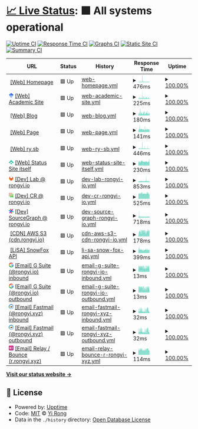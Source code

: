 # [📈 Live Status](https://status.rongyi.io): <!--live status--> **🟩 All systems operational**

[![Uptime CI](https://github.com/LER0ever/Status/workflows/Uptime%20CI/badge.svg)](https://github.com/LER0ever/Status/actions?query=workflow%3A%22Uptime+CI%22)
[![Response Time CI](https://github.com/LER0ever/Status/workflows/Response%20Time%20CI/badge.svg)](https://github.com/LER0ever/Status/actions?query=workflow%3A%22Response+Time+CI%22)
[![Graphs CI](https://github.com/LER0ever/Status/workflows/Graphs%20CI/badge.svg)](https://github.com/LER0ever/Status/actions?query=workflow%3A%22Graphs+CI%22)
[![Static Site CI](https://github.com/LER0ever/Status/workflows/Static%20Site%20CI/badge.svg)](https://github.com/LER0ever/Status/actions?query=workflow%3A%22Static+Site+CI%22)
[![Summary CI](https://github.com/LER0ever/Status/workflows/Summary%20CI/badge.svg)](https://github.com/LER0ever/Status/actions?query=workflow%3A%22Summary+CI%22)

<!--start: status pages-->
<!-- This summary is generated by Upptime (https://github.com/upptime/upptime) -->
<!-- Do not edit this manually, your changes will be overwritten -->
<!-- prettier-ignore -->
| URL | Status | History | Response Time | Uptime |
| --- | ------ | ------- | ------------- | ------ |
| <img alt="" src="https://icons.duckduckgo.com/ip3/rongyi.xyz.ico" height="13"> [[Web] Homepage](https://rongyi.xyz) | 🟩 Up | [web-homepage.yml](https://github.com/LER0ever/Status/commits/HEAD/history/web-homepage.yml) | <details><summary><img alt="Response time graph" src="./graphs/web-homepage/response-time-week.png" height="20"> 476ms</summary><br><a href="https://status.rongyi.io/history/web-homepage"><img alt="Response time 496" src="https://img.shields.io/endpoint?url=https%3A%2F%2Fraw.githubusercontent.com%2FLER0ever%2FStatus%2FHEAD%2Fapi%2Fweb-homepage%2Fresponse-time.json"></a><br><a href="https://status.rongyi.io/history/web-homepage"><img alt="24-hour response time 509" src="https://img.shields.io/endpoint?url=https%3A%2F%2Fraw.githubusercontent.com%2FLER0ever%2FStatus%2FHEAD%2Fapi%2Fweb-homepage%2Fresponse-time-day.json"></a><br><a href="https://status.rongyi.io/history/web-homepage"><img alt="7-day response time 476" src="https://img.shields.io/endpoint?url=https%3A%2F%2Fraw.githubusercontent.com%2FLER0ever%2FStatus%2FHEAD%2Fapi%2Fweb-homepage%2Fresponse-time-week.json"></a><br><a href="https://status.rongyi.io/history/web-homepage"><img alt="30-day response time 534" src="https://img.shields.io/endpoint?url=https%3A%2F%2Fraw.githubusercontent.com%2FLER0ever%2FStatus%2FHEAD%2Fapi%2Fweb-homepage%2Fresponse-time-month.json"></a><br><a href="https://status.rongyi.io/history/web-homepage"><img alt="1-year response time 495" src="https://img.shields.io/endpoint?url=https%3A%2F%2Fraw.githubusercontent.com%2FLER0ever%2FStatus%2FHEAD%2Fapi%2Fweb-homepage%2Fresponse-time-year.json"></a></details> | <details><summary><a href="https://status.rongyi.io/history/web-homepage">100.00%</a></summary><a href="https://status.rongyi.io/history/web-homepage"><img alt="All-time uptime 100.00%" src="https://img.shields.io/endpoint?url=https%3A%2F%2Fraw.githubusercontent.com%2FLER0ever%2FStatus%2FHEAD%2Fapi%2Fweb-homepage%2Fuptime.json"></a><br><a href="https://status.rongyi.io/history/web-homepage"><img alt="24-hour uptime 100.00%" src="https://img.shields.io/endpoint?url=https%3A%2F%2Fraw.githubusercontent.com%2FLER0ever%2FStatus%2FHEAD%2Fapi%2Fweb-homepage%2Fuptime-day.json"></a><br><a href="https://status.rongyi.io/history/web-homepage"><img alt="7-day uptime 100.00%" src="https://img.shields.io/endpoint?url=https%3A%2F%2Fraw.githubusercontent.com%2FLER0ever%2FStatus%2FHEAD%2Fapi%2Fweb-homepage%2Fuptime-week.json"></a><br><a href="https://status.rongyi.io/history/web-homepage"><img alt="30-day uptime 100.00%" src="https://img.shields.io/endpoint?url=https%3A%2F%2Fraw.githubusercontent.com%2FLER0ever%2FStatus%2FHEAD%2Fapi%2Fweb-homepage%2Fuptime-month.json"></a><br><a href="https://status.rongyi.io/history/web-homepage"><img alt="1-year uptime 100.00%" src="https://img.shields.io/endpoint?url=https%3A%2F%2Fraw.githubusercontent.com%2FLER0ever%2FStatus%2FHEAD%2Fapi%2Fweb-homepage%2Fuptime-year.json"></a></details>
| <img alt="" src="https://raw.githubusercontent.com/LER0ever/Status/master/assets/GScholar-logo.png" height="13"> [[Web] Academic Site](https://rongyi.ai) | 🟩 Up | [web-academic-site.yml](https://github.com/LER0ever/Status/commits/HEAD/history/web-academic-site.yml) | <details><summary><img alt="Response time graph" src="./graphs/web-academic-site/response-time-week.png" height="20"> 225ms</summary><br><a href="https://status.rongyi.io/history/web-academic-site"><img alt="Response time 208" src="https://img.shields.io/endpoint?url=https%3A%2F%2Fraw.githubusercontent.com%2FLER0ever%2FStatus%2FHEAD%2Fapi%2Fweb-academic-site%2Fresponse-time.json"></a><br><a href="https://status.rongyi.io/history/web-academic-site"><img alt="24-hour response time 262" src="https://img.shields.io/endpoint?url=https%3A%2F%2Fraw.githubusercontent.com%2FLER0ever%2FStatus%2FHEAD%2Fapi%2Fweb-academic-site%2Fresponse-time-day.json"></a><br><a href="https://status.rongyi.io/history/web-academic-site"><img alt="7-day response time 225" src="https://img.shields.io/endpoint?url=https%3A%2F%2Fraw.githubusercontent.com%2FLER0ever%2FStatus%2FHEAD%2Fapi%2Fweb-academic-site%2Fresponse-time-week.json"></a><br><a href="https://status.rongyi.io/history/web-academic-site"><img alt="30-day response time 253" src="https://img.shields.io/endpoint?url=https%3A%2F%2Fraw.githubusercontent.com%2FLER0ever%2FStatus%2FHEAD%2Fapi%2Fweb-academic-site%2Fresponse-time-month.json"></a><br><a href="https://status.rongyi.io/history/web-academic-site"><img alt="1-year response time 207" src="https://img.shields.io/endpoint?url=https%3A%2F%2Fraw.githubusercontent.com%2FLER0ever%2FStatus%2FHEAD%2Fapi%2Fweb-academic-site%2Fresponse-time-year.json"></a></details> | <details><summary><a href="https://status.rongyi.io/history/web-academic-site">100.00%</a></summary><a href="https://status.rongyi.io/history/web-academic-site"><img alt="All-time uptime 100.00%" src="https://img.shields.io/endpoint?url=https%3A%2F%2Fraw.githubusercontent.com%2FLER0ever%2FStatus%2FHEAD%2Fapi%2Fweb-academic-site%2Fuptime.json"></a><br><a href="https://status.rongyi.io/history/web-academic-site"><img alt="24-hour uptime 100.00%" src="https://img.shields.io/endpoint?url=https%3A%2F%2Fraw.githubusercontent.com%2FLER0ever%2FStatus%2FHEAD%2Fapi%2Fweb-academic-site%2Fuptime-day.json"></a><br><a href="https://status.rongyi.io/history/web-academic-site"><img alt="7-day uptime 100.00%" src="https://img.shields.io/endpoint?url=https%3A%2F%2Fraw.githubusercontent.com%2FLER0ever%2FStatus%2FHEAD%2Fapi%2Fweb-academic-site%2Fuptime-week.json"></a><br><a href="https://status.rongyi.io/history/web-academic-site"><img alt="30-day uptime 100.00%" src="https://img.shields.io/endpoint?url=https%3A%2F%2Fraw.githubusercontent.com%2FLER0ever%2FStatus%2FHEAD%2Fapi%2Fweb-academic-site%2Fuptime-month.json"></a><br><a href="https://status.rongyi.io/history/web-academic-site"><img alt="1-year uptime 100.00%" src="https://img.shields.io/endpoint?url=https%3A%2F%2Fraw.githubusercontent.com%2FLER0ever%2FStatus%2FHEAD%2Fapi%2Fweb-academic-site%2Fuptime-year.json"></a></details>
| <img alt="" src="https://icons.duckduckgo.com/ip3/rongyi.blog.ico" height="13"> [[Web] Blog](https://rongyi.blog) | 🟩 Up | [web-blog.yml](https://github.com/LER0ever/Status/commits/HEAD/history/web-blog.yml) | <details><summary><img alt="Response time graph" src="./graphs/web-blog/response-time-week.png" height="20"> 180ms</summary><br><a href="https://status.rongyi.io/history/web-blog"><img alt="Response time 166" src="https://img.shields.io/endpoint?url=https%3A%2F%2Fraw.githubusercontent.com%2FLER0ever%2FStatus%2FHEAD%2Fapi%2Fweb-blog%2Fresponse-time.json"></a><br><a href="https://status.rongyi.io/history/web-blog"><img alt="24-hour response time 189" src="https://img.shields.io/endpoint?url=https%3A%2F%2Fraw.githubusercontent.com%2FLER0ever%2FStatus%2FHEAD%2Fapi%2Fweb-blog%2Fresponse-time-day.json"></a><br><a href="https://status.rongyi.io/history/web-blog"><img alt="7-day response time 180" src="https://img.shields.io/endpoint?url=https%3A%2F%2Fraw.githubusercontent.com%2FLER0ever%2FStatus%2FHEAD%2Fapi%2Fweb-blog%2Fresponse-time-week.json"></a><br><a href="https://status.rongyi.io/history/web-blog"><img alt="30-day response time 174" src="https://img.shields.io/endpoint?url=https%3A%2F%2Fraw.githubusercontent.com%2FLER0ever%2FStatus%2FHEAD%2Fapi%2Fweb-blog%2Fresponse-time-month.json"></a><br><a href="https://status.rongyi.io/history/web-blog"><img alt="1-year response time 166" src="https://img.shields.io/endpoint?url=https%3A%2F%2Fraw.githubusercontent.com%2FLER0ever%2FStatus%2FHEAD%2Fapi%2Fweb-blog%2Fresponse-time-year.json"></a></details> | <details><summary><a href="https://status.rongyi.io/history/web-blog">100.00%</a></summary><a href="https://status.rongyi.io/history/web-blog"><img alt="All-time uptime 100.00%" src="https://img.shields.io/endpoint?url=https%3A%2F%2Fraw.githubusercontent.com%2FLER0ever%2FStatus%2FHEAD%2Fapi%2Fweb-blog%2Fuptime.json"></a><br><a href="https://status.rongyi.io/history/web-blog"><img alt="24-hour uptime 100.00%" src="https://img.shields.io/endpoint?url=https%3A%2F%2Fraw.githubusercontent.com%2FLER0ever%2FStatus%2FHEAD%2Fapi%2Fweb-blog%2Fuptime-day.json"></a><br><a href="https://status.rongyi.io/history/web-blog"><img alt="7-day uptime 100.00%" src="https://img.shields.io/endpoint?url=https%3A%2F%2Fraw.githubusercontent.com%2FLER0ever%2FStatus%2FHEAD%2Fapi%2Fweb-blog%2Fuptime-week.json"></a><br><a href="https://status.rongyi.io/history/web-blog"><img alt="30-day uptime 100.00%" src="https://img.shields.io/endpoint?url=https%3A%2F%2Fraw.githubusercontent.com%2FLER0ever%2FStatus%2FHEAD%2Fapi%2Fweb-blog%2Fuptime-month.json"></a><br><a href="https://status.rongyi.io/history/web-blog"><img alt="1-year uptime 100.00%" src="https://img.shields.io/endpoint?url=https%3A%2F%2Fraw.githubusercontent.com%2FLER0ever%2FStatus%2FHEAD%2Fapi%2Fweb-blog%2Fuptime-year.json"></a></details>
| <img alt="" src="https://icons.duckduckgo.com/ip3/rongyi.page.ico" height="13"> [[Web] Page](https://rongyi.page) | 🟩 Up | [web-page.yml](https://github.com/LER0ever/Status/commits/HEAD/history/web-page.yml) | <details><summary><img alt="Response time graph" src="./graphs/web-page/response-time-week.png" height="20"> 141ms</summary><br><a href="https://status.rongyi.io/history/web-page"><img alt="Response time 137" src="https://img.shields.io/endpoint?url=https%3A%2F%2Fraw.githubusercontent.com%2FLER0ever%2FStatus%2FHEAD%2Fapi%2Fweb-page%2Fresponse-time.json"></a><br><a href="https://status.rongyi.io/history/web-page"><img alt="24-hour response time 149" src="https://img.shields.io/endpoint?url=https%3A%2F%2Fraw.githubusercontent.com%2FLER0ever%2FStatus%2FHEAD%2Fapi%2Fweb-page%2Fresponse-time-day.json"></a><br><a href="https://status.rongyi.io/history/web-page"><img alt="7-day response time 141" src="https://img.shields.io/endpoint?url=https%3A%2F%2Fraw.githubusercontent.com%2FLER0ever%2FStatus%2FHEAD%2Fapi%2Fweb-page%2Fresponse-time-week.json"></a><br><a href="https://status.rongyi.io/history/web-page"><img alt="30-day response time 152" src="https://img.shields.io/endpoint?url=https%3A%2F%2Fraw.githubusercontent.com%2FLER0ever%2FStatus%2FHEAD%2Fapi%2Fweb-page%2Fresponse-time-month.json"></a><br><a href="https://status.rongyi.io/history/web-page"><img alt="1-year response time 137" src="https://img.shields.io/endpoint?url=https%3A%2F%2Fraw.githubusercontent.com%2FLER0ever%2FStatus%2FHEAD%2Fapi%2Fweb-page%2Fresponse-time-year.json"></a></details> | <details><summary><a href="https://status.rongyi.io/history/web-page">100.00%</a></summary><a href="https://status.rongyi.io/history/web-page"><img alt="All-time uptime 100.00%" src="https://img.shields.io/endpoint?url=https%3A%2F%2Fraw.githubusercontent.com%2FLER0ever%2FStatus%2FHEAD%2Fapi%2Fweb-page%2Fuptime.json"></a><br><a href="https://status.rongyi.io/history/web-page"><img alt="24-hour uptime 100.00%" src="https://img.shields.io/endpoint?url=https%3A%2F%2Fraw.githubusercontent.com%2FLER0ever%2FStatus%2FHEAD%2Fapi%2Fweb-page%2Fuptime-day.json"></a><br><a href="https://status.rongyi.io/history/web-page"><img alt="7-day uptime 100.00%" src="https://img.shields.io/endpoint?url=https%3A%2F%2Fraw.githubusercontent.com%2FLER0ever%2FStatus%2FHEAD%2Fapi%2Fweb-page%2Fuptime-week.json"></a><br><a href="https://status.rongyi.io/history/web-page"><img alt="30-day uptime 100.00%" src="https://img.shields.io/endpoint?url=https%3A%2F%2Fraw.githubusercontent.com%2FLER0ever%2FStatus%2FHEAD%2Fapi%2Fweb-page%2Fuptime-month.json"></a><br><a href="https://status.rongyi.io/history/web-page"><img alt="1-year uptime 100.00%" src="https://img.shields.io/endpoint?url=https%3A%2F%2Fraw.githubusercontent.com%2FLER0ever%2FStatus%2FHEAD%2Fapi%2Fweb-page%2Fuptime-year.json"></a></details>
| <img alt="" src="https://icons.duckduckgo.com/ip3/ry.sb.ico" height="13"> [[Web] ry.sb](https://ry.sb) | 🟩 Up | [web-ry-sb.yml](https://github.com/LER0ever/Status/commits/HEAD/history/web-ry-sb.yml) | <details><summary><img alt="Response time graph" src="./graphs/web-ry-sb/response-time-week.png" height="20"> 446ms</summary><br><a href="https://status.rongyi.io/history/web-ry-sb"><img alt="Response time 490" src="https://img.shields.io/endpoint?url=https%3A%2F%2Fraw.githubusercontent.com%2FLER0ever%2FStatus%2FHEAD%2Fapi%2Fweb-ry-sb%2Fresponse-time.json"></a><br><a href="https://status.rongyi.io/history/web-ry-sb"><img alt="24-hour response time 397" src="https://img.shields.io/endpoint?url=https%3A%2F%2Fraw.githubusercontent.com%2FLER0ever%2FStatus%2FHEAD%2Fapi%2Fweb-ry-sb%2Fresponse-time-day.json"></a><br><a href="https://status.rongyi.io/history/web-ry-sb"><img alt="7-day response time 446" src="https://img.shields.io/endpoint?url=https%3A%2F%2Fraw.githubusercontent.com%2FLER0ever%2FStatus%2FHEAD%2Fapi%2Fweb-ry-sb%2Fresponse-time-week.json"></a><br><a href="https://status.rongyi.io/history/web-ry-sb"><img alt="30-day response time 558" src="https://img.shields.io/endpoint?url=https%3A%2F%2Fraw.githubusercontent.com%2FLER0ever%2FStatus%2FHEAD%2Fapi%2Fweb-ry-sb%2Fresponse-time-month.json"></a><br><a href="https://status.rongyi.io/history/web-ry-sb"><img alt="1-year response time 481" src="https://img.shields.io/endpoint?url=https%3A%2F%2Fraw.githubusercontent.com%2FLER0ever%2FStatus%2FHEAD%2Fapi%2Fweb-ry-sb%2Fresponse-time-year.json"></a></details> | <details><summary><a href="https://status.rongyi.io/history/web-ry-sb">100.00%</a></summary><a href="https://status.rongyi.io/history/web-ry-sb"><img alt="All-time uptime 99.99%" src="https://img.shields.io/endpoint?url=https%3A%2F%2Fraw.githubusercontent.com%2FLER0ever%2FStatus%2FHEAD%2Fapi%2Fweb-ry-sb%2Fuptime.json"></a><br><a href="https://status.rongyi.io/history/web-ry-sb"><img alt="24-hour uptime 100.00%" src="https://img.shields.io/endpoint?url=https%3A%2F%2Fraw.githubusercontent.com%2FLER0ever%2FStatus%2FHEAD%2Fapi%2Fweb-ry-sb%2Fuptime-day.json"></a><br><a href="https://status.rongyi.io/history/web-ry-sb"><img alt="7-day uptime 100.00%" src="https://img.shields.io/endpoint?url=https%3A%2F%2Fraw.githubusercontent.com%2FLER0ever%2FStatus%2FHEAD%2Fapi%2Fweb-ry-sb%2Fuptime-week.json"></a><br><a href="https://status.rongyi.io/history/web-ry-sb"><img alt="30-day uptime 100.00%" src="https://img.shields.io/endpoint?url=https%3A%2F%2Fraw.githubusercontent.com%2FLER0ever%2FStatus%2FHEAD%2Fapi%2Fweb-ry-sb%2Fuptime-month.json"></a><br><a href="https://status.rongyi.io/history/web-ry-sb"><img alt="1-year uptime 99.98%" src="https://img.shields.io/endpoint?url=https%3A%2F%2Fraw.githubusercontent.com%2FLER0ever%2FStatus%2FHEAD%2Fapi%2Fweb-ry-sb%2Fuptime-year.json"></a></details>
| <img alt="" src="https://raw.githubusercontent.com/LER0ever/Status/master/assets/upptime-icon.svg" height="13"> [[Web] Status Site itself](https://status.rongyi.io) | 🟩 Up | [web-status-site-itself.yml](https://github.com/LER0ever/Status/commits/HEAD/history/web-status-site-itself.yml) | <details><summary><img alt="Response time graph" src="./graphs/web-status-site-itself/response-time-week.png" height="20"> 230ms</summary><br><a href="https://status.rongyi.io/history/web-status-site-itself"><img alt="Response time 177" src="https://img.shields.io/endpoint?url=https%3A%2F%2Fraw.githubusercontent.com%2FLER0ever%2FStatus%2FHEAD%2Fapi%2Fweb-status-site-itself%2Fresponse-time.json"></a><br><a href="https://status.rongyi.io/history/web-status-site-itself"><img alt="24-hour response time 218" src="https://img.shields.io/endpoint?url=https%3A%2F%2Fraw.githubusercontent.com%2FLER0ever%2FStatus%2FHEAD%2Fapi%2Fweb-status-site-itself%2Fresponse-time-day.json"></a><br><a href="https://status.rongyi.io/history/web-status-site-itself"><img alt="7-day response time 230" src="https://img.shields.io/endpoint?url=https%3A%2F%2Fraw.githubusercontent.com%2FLER0ever%2FStatus%2FHEAD%2Fapi%2Fweb-status-site-itself%2Fresponse-time-week.json"></a><br><a href="https://status.rongyi.io/history/web-status-site-itself"><img alt="30-day response time 218" src="https://img.shields.io/endpoint?url=https%3A%2F%2Fraw.githubusercontent.com%2FLER0ever%2FStatus%2FHEAD%2Fapi%2Fweb-status-site-itself%2Fresponse-time-month.json"></a><br><a href="https://status.rongyi.io/history/web-status-site-itself"><img alt="1-year response time 177" src="https://img.shields.io/endpoint?url=https%3A%2F%2Fraw.githubusercontent.com%2FLER0ever%2FStatus%2FHEAD%2Fapi%2Fweb-status-site-itself%2Fresponse-time-year.json"></a></details> | <details><summary><a href="https://status.rongyi.io/history/web-status-site-itself">100.00%</a></summary><a href="https://status.rongyi.io/history/web-status-site-itself"><img alt="All-time uptime 100.00%" src="https://img.shields.io/endpoint?url=https%3A%2F%2Fraw.githubusercontent.com%2FLER0ever%2FStatus%2FHEAD%2Fapi%2Fweb-status-site-itself%2Fuptime.json"></a><br><a href="https://status.rongyi.io/history/web-status-site-itself"><img alt="24-hour uptime 100.00%" src="https://img.shields.io/endpoint?url=https%3A%2F%2Fraw.githubusercontent.com%2FLER0ever%2FStatus%2FHEAD%2Fapi%2Fweb-status-site-itself%2Fuptime-day.json"></a><br><a href="https://status.rongyi.io/history/web-status-site-itself"><img alt="7-day uptime 100.00%" src="https://img.shields.io/endpoint?url=https%3A%2F%2Fraw.githubusercontent.com%2FLER0ever%2FStatus%2FHEAD%2Fapi%2Fweb-status-site-itself%2Fuptime-week.json"></a><br><a href="https://status.rongyi.io/history/web-status-site-itself"><img alt="30-day uptime 100.00%" src="https://img.shields.io/endpoint?url=https%3A%2F%2Fraw.githubusercontent.com%2FLER0ever%2FStatus%2FHEAD%2Fapi%2Fweb-status-site-itself%2Fuptime-month.json"></a><br><a href="https://status.rongyi.io/history/web-status-site-itself"><img alt="1-year uptime 100.00%" src="https://img.shields.io/endpoint?url=https%3A%2F%2Fraw.githubusercontent.com%2FLER0ever%2FStatus%2FHEAD%2Fapi%2Fweb-status-site-itself%2Fuptime-year.json"></a></details>
| <img alt="" src="https://raw.githubusercontent.com/LER0ever/Status/master/assets/GitLab-logo.png" height="13"> [[Dev] Lab @ rongyi.io](https://lab.rongyi.io/explore/snippets) | 🟩 Up | [dev-lab-rongyi-io.yml](https://github.com/LER0ever/Status/commits/HEAD/history/dev-lab-rongyi-io.yml) | <details><summary><img alt="Response time graph" src="./graphs/dev-lab-rongyi-io/response-time-week.png" height="20"> 853ms</summary><br><a href="https://status.rongyi.io/history/dev-lab-rongyi-io"><img alt="Response time 631" src="https://img.shields.io/endpoint?url=https%3A%2F%2Fraw.githubusercontent.com%2FLER0ever%2FStatus%2FHEAD%2Fapi%2Fdev-lab-rongyi-io%2Fresponse-time.json"></a><br><a href="https://status.rongyi.io/history/dev-lab-rongyi-io"><img alt="24-hour response time 692" src="https://img.shields.io/endpoint?url=https%3A%2F%2Fraw.githubusercontent.com%2FLER0ever%2FStatus%2FHEAD%2Fapi%2Fdev-lab-rongyi-io%2Fresponse-time-day.json"></a><br><a href="https://status.rongyi.io/history/dev-lab-rongyi-io"><img alt="7-day response time 853" src="https://img.shields.io/endpoint?url=https%3A%2F%2Fraw.githubusercontent.com%2FLER0ever%2FStatus%2FHEAD%2Fapi%2Fdev-lab-rongyi-io%2Fresponse-time-week.json"></a><br><a href="https://status.rongyi.io/history/dev-lab-rongyi-io"><img alt="30-day response time 713" src="https://img.shields.io/endpoint?url=https%3A%2F%2Fraw.githubusercontent.com%2FLER0ever%2FStatus%2FHEAD%2Fapi%2Fdev-lab-rongyi-io%2Fresponse-time-month.json"></a><br><a href="https://status.rongyi.io/history/dev-lab-rongyi-io"><img alt="1-year response time 630" src="https://img.shields.io/endpoint?url=https%3A%2F%2Fraw.githubusercontent.com%2FLER0ever%2FStatus%2FHEAD%2Fapi%2Fdev-lab-rongyi-io%2Fresponse-time-year.json"></a></details> | <details><summary><a href="https://status.rongyi.io/history/dev-lab-rongyi-io">100.00%</a></summary><a href="https://status.rongyi.io/history/dev-lab-rongyi-io"><img alt="All-time uptime 99.86%" src="https://img.shields.io/endpoint?url=https%3A%2F%2Fraw.githubusercontent.com%2FLER0ever%2FStatus%2FHEAD%2Fapi%2Fdev-lab-rongyi-io%2Fuptime.json"></a><br><a href="https://status.rongyi.io/history/dev-lab-rongyi-io"><img alt="24-hour uptime 100.00%" src="https://img.shields.io/endpoint?url=https%3A%2F%2Fraw.githubusercontent.com%2FLER0ever%2FStatus%2FHEAD%2Fapi%2Fdev-lab-rongyi-io%2Fuptime-day.json"></a><br><a href="https://status.rongyi.io/history/dev-lab-rongyi-io"><img alt="7-day uptime 100.00%" src="https://img.shields.io/endpoint?url=https%3A%2F%2Fraw.githubusercontent.com%2FLER0ever%2FStatus%2FHEAD%2Fapi%2Fdev-lab-rongyi-io%2Fuptime-week.json"></a><br><a href="https://status.rongyi.io/history/dev-lab-rongyi-io"><img alt="30-day uptime 100.00%" src="https://img.shields.io/endpoint?url=https%3A%2F%2Fraw.githubusercontent.com%2FLER0ever%2FStatus%2FHEAD%2Fapi%2Fdev-lab-rongyi-io%2Fuptime-month.json"></a><br><a href="https://status.rongyi.io/history/dev-lab-rongyi-io"><img alt="1-year uptime 99.99%" src="https://img.shields.io/endpoint?url=https%3A%2F%2Fraw.githubusercontent.com%2FLER0ever%2FStatus%2FHEAD%2Fapi%2Fdev-lab-rongyi-io%2Fuptime-year.json"></a></details>
| <img alt="" src="https://raw.githubusercontent.com/LER0ever/Status/master/assets/Gerrit-logo.png" height="13"> [[Dev] CR @ rongyi.io](https://cr.rongyi.io) | 🟩 Up | [dev-cr-rongyi-io.yml](https://github.com/LER0ever/Status/commits/HEAD/history/dev-cr-rongyi-io.yml) | <details><summary><img alt="Response time graph" src="./graphs/dev-cr-rongyi-io/response-time-week.png" height="20"> 525ms</summary><br><a href="https://status.rongyi.io/history/dev-cr-rongyi-io"><img alt="Response time 507" src="https://img.shields.io/endpoint?url=https%3A%2F%2Fraw.githubusercontent.com%2FLER0ever%2FStatus%2FHEAD%2Fapi%2Fdev-cr-rongyi-io%2Fresponse-time.json"></a><br><a href="https://status.rongyi.io/history/dev-cr-rongyi-io"><img alt="24-hour response time 534" src="https://img.shields.io/endpoint?url=https%3A%2F%2Fraw.githubusercontent.com%2FLER0ever%2FStatus%2FHEAD%2Fapi%2Fdev-cr-rongyi-io%2Fresponse-time-day.json"></a><br><a href="https://status.rongyi.io/history/dev-cr-rongyi-io"><img alt="7-day response time 525" src="https://img.shields.io/endpoint?url=https%3A%2F%2Fraw.githubusercontent.com%2FLER0ever%2FStatus%2FHEAD%2Fapi%2Fdev-cr-rongyi-io%2Fresponse-time-week.json"></a><br><a href="https://status.rongyi.io/history/dev-cr-rongyi-io"><img alt="30-day response time 529" src="https://img.shields.io/endpoint?url=https%3A%2F%2Fraw.githubusercontent.com%2FLER0ever%2FStatus%2FHEAD%2Fapi%2Fdev-cr-rongyi-io%2Fresponse-time-month.json"></a><br><a href="https://status.rongyi.io/history/dev-cr-rongyi-io"><img alt="1-year response time 507" src="https://img.shields.io/endpoint?url=https%3A%2F%2Fraw.githubusercontent.com%2FLER0ever%2FStatus%2FHEAD%2Fapi%2Fdev-cr-rongyi-io%2Fresponse-time-year.json"></a></details> | <details><summary><a href="https://status.rongyi.io/history/dev-cr-rongyi-io">100.00%</a></summary><a href="https://status.rongyi.io/history/dev-cr-rongyi-io"><img alt="All-time uptime 99.98%" src="https://img.shields.io/endpoint?url=https%3A%2F%2Fraw.githubusercontent.com%2FLER0ever%2FStatus%2FHEAD%2Fapi%2Fdev-cr-rongyi-io%2Fuptime.json"></a><br><a href="https://status.rongyi.io/history/dev-cr-rongyi-io"><img alt="24-hour uptime 100.00%" src="https://img.shields.io/endpoint?url=https%3A%2F%2Fraw.githubusercontent.com%2FLER0ever%2FStatus%2FHEAD%2Fapi%2Fdev-cr-rongyi-io%2Fuptime-day.json"></a><br><a href="https://status.rongyi.io/history/dev-cr-rongyi-io"><img alt="7-day uptime 100.00%" src="https://img.shields.io/endpoint?url=https%3A%2F%2Fraw.githubusercontent.com%2FLER0ever%2FStatus%2FHEAD%2Fapi%2Fdev-cr-rongyi-io%2Fuptime-week.json"></a><br><a href="https://status.rongyi.io/history/dev-cr-rongyi-io"><img alt="30-day uptime 100.00%" src="https://img.shields.io/endpoint?url=https%3A%2F%2Fraw.githubusercontent.com%2FLER0ever%2FStatus%2FHEAD%2Fapi%2Fdev-cr-rongyi-io%2Fuptime-month.json"></a><br><a href="https://status.rongyi.io/history/dev-cr-rongyi-io"><img alt="1-year uptime 100.00%" src="https://img.shields.io/endpoint?url=https%3A%2F%2Fraw.githubusercontent.com%2FLER0ever%2FStatus%2FHEAD%2Fapi%2Fdev-cr-rongyi-io%2Fuptime-year.json"></a></details>
| <img alt="" src="https://raw.githubusercontent.com/LER0ever/Status/master/assets/Sourcegraph-logo.png" height="13"> [[Dev] SourceGraph @ rongyi.io](https://src.rongyi.io) | 🟩 Up | [dev-source-graph-rongyi-io.yml](https://github.com/LER0ever/Status/commits/HEAD/history/dev-source-graph-rongyi-io.yml) | <details><summary><img alt="Response time graph" src="./graphs/dev-source-graph-rongyi-io/response-time-week.png" height="20"> 718ms</summary><br><a href="https://status.rongyi.io/history/dev-source-graph-rongyi-io"><img alt="Response time 701" src="https://img.shields.io/endpoint?url=https%3A%2F%2Fraw.githubusercontent.com%2FLER0ever%2FStatus%2FHEAD%2Fapi%2Fdev-source-graph-rongyi-io%2Fresponse-time.json"></a><br><a href="https://status.rongyi.io/history/dev-source-graph-rongyi-io"><img alt="24-hour response time 706" src="https://img.shields.io/endpoint?url=https%3A%2F%2Fraw.githubusercontent.com%2FLER0ever%2FStatus%2FHEAD%2Fapi%2Fdev-source-graph-rongyi-io%2Fresponse-time-day.json"></a><br><a href="https://status.rongyi.io/history/dev-source-graph-rongyi-io"><img alt="7-day response time 718" src="https://img.shields.io/endpoint?url=https%3A%2F%2Fraw.githubusercontent.com%2FLER0ever%2FStatus%2FHEAD%2Fapi%2Fdev-source-graph-rongyi-io%2Fresponse-time-week.json"></a><br><a href="https://status.rongyi.io/history/dev-source-graph-rongyi-io"><img alt="30-day response time 734" src="https://img.shields.io/endpoint?url=https%3A%2F%2Fraw.githubusercontent.com%2FLER0ever%2FStatus%2FHEAD%2Fapi%2Fdev-source-graph-rongyi-io%2Fresponse-time-month.json"></a><br><a href="https://status.rongyi.io/history/dev-source-graph-rongyi-io"><img alt="1-year response time 701" src="https://img.shields.io/endpoint?url=https%3A%2F%2Fraw.githubusercontent.com%2FLER0ever%2FStatus%2FHEAD%2Fapi%2Fdev-source-graph-rongyi-io%2Fresponse-time-year.json"></a></details> | <details><summary><a href="https://status.rongyi.io/history/dev-source-graph-rongyi-io">100.00%</a></summary><a href="https://status.rongyi.io/history/dev-source-graph-rongyi-io"><img alt="All-time uptime 99.94%" src="https://img.shields.io/endpoint?url=https%3A%2F%2Fraw.githubusercontent.com%2FLER0ever%2FStatus%2FHEAD%2Fapi%2Fdev-source-graph-rongyi-io%2Fuptime.json"></a><br><a href="https://status.rongyi.io/history/dev-source-graph-rongyi-io"><img alt="24-hour uptime 100.00%" src="https://img.shields.io/endpoint?url=https%3A%2F%2Fraw.githubusercontent.com%2FLER0ever%2FStatus%2FHEAD%2Fapi%2Fdev-source-graph-rongyi-io%2Fuptime-day.json"></a><br><a href="https://status.rongyi.io/history/dev-source-graph-rongyi-io"><img alt="7-day uptime 100.00%" src="https://img.shields.io/endpoint?url=https%3A%2F%2Fraw.githubusercontent.com%2FLER0ever%2FStatus%2FHEAD%2Fapi%2Fdev-source-graph-rongyi-io%2Fuptime-week.json"></a><br><a href="https://status.rongyi.io/history/dev-source-graph-rongyi-io"><img alt="30-day uptime 100.00%" src="https://img.shields.io/endpoint?url=https%3A%2F%2Fraw.githubusercontent.com%2FLER0ever%2FStatus%2FHEAD%2Fapi%2Fdev-source-graph-rongyi-io%2Fuptime-month.json"></a><br><a href="https://status.rongyi.io/history/dev-source-graph-rongyi-io"><img alt="1-year uptime 100.00%" src="https://img.shields.io/endpoint?url=https%3A%2F%2Fraw.githubusercontent.com%2FLER0ever%2FStatus%2FHEAD%2Fapi%2Fdev-source-graph-rongyi-io%2Fuptime-year.json"></a></details>
| <img alt="" src="https://icons.duckduckgo.com/ip3/cdn.rongyi.io.ico" height="13"> [[CDN] AWS S3 (cdn.rongyi.io)](https://cdn.rongyi.io/index.html) | 🟩 Up | [cdn-aws-s3-cdn-rongyi-io.yml](https://github.com/LER0ever/Status/commits/HEAD/history/cdn-aws-s3-cdn-rongyi-io.yml) | <details><summary><img alt="Response time graph" src="./graphs/cdn-aws-s3-cdn-rongyi-io/response-time-week.png" height="20"> 178ms</summary><br><a href="https://status.rongyi.io/history/cdn-aws-s3-cdn-rongyi-io"><img alt="Response time 150" src="https://img.shields.io/endpoint?url=https%3A%2F%2Fraw.githubusercontent.com%2FLER0ever%2FStatus%2FHEAD%2Fapi%2Fcdn-aws-s3-cdn-rongyi-io%2Fresponse-time.json"></a><br><a href="https://status.rongyi.io/history/cdn-aws-s3-cdn-rongyi-io"><img alt="24-hour response time 203" src="https://img.shields.io/endpoint?url=https%3A%2F%2Fraw.githubusercontent.com%2FLER0ever%2FStatus%2FHEAD%2Fapi%2Fcdn-aws-s3-cdn-rongyi-io%2Fresponse-time-day.json"></a><br><a href="https://status.rongyi.io/history/cdn-aws-s3-cdn-rongyi-io"><img alt="7-day response time 178" src="https://img.shields.io/endpoint?url=https%3A%2F%2Fraw.githubusercontent.com%2FLER0ever%2FStatus%2FHEAD%2Fapi%2Fcdn-aws-s3-cdn-rongyi-io%2Fresponse-time-week.json"></a><br><a href="https://status.rongyi.io/history/cdn-aws-s3-cdn-rongyi-io"><img alt="30-day response time 169" src="https://img.shields.io/endpoint?url=https%3A%2F%2Fraw.githubusercontent.com%2FLER0ever%2FStatus%2FHEAD%2Fapi%2Fcdn-aws-s3-cdn-rongyi-io%2Fresponse-time-month.json"></a><br><a href="https://status.rongyi.io/history/cdn-aws-s3-cdn-rongyi-io"><img alt="1-year response time 150" src="https://img.shields.io/endpoint?url=https%3A%2F%2Fraw.githubusercontent.com%2FLER0ever%2FStatus%2FHEAD%2Fapi%2Fcdn-aws-s3-cdn-rongyi-io%2Fresponse-time-year.json"></a></details> | <details><summary><a href="https://status.rongyi.io/history/cdn-aws-s3-cdn-rongyi-io">100.00%</a></summary><a href="https://status.rongyi.io/history/cdn-aws-s3-cdn-rongyi-io"><img alt="All-time uptime 100.00%" src="https://img.shields.io/endpoint?url=https%3A%2F%2Fraw.githubusercontent.com%2FLER0ever%2FStatus%2FHEAD%2Fapi%2Fcdn-aws-s3-cdn-rongyi-io%2Fuptime.json"></a><br><a href="https://status.rongyi.io/history/cdn-aws-s3-cdn-rongyi-io"><img alt="24-hour uptime 100.00%" src="https://img.shields.io/endpoint?url=https%3A%2F%2Fraw.githubusercontent.com%2FLER0ever%2FStatus%2FHEAD%2Fapi%2Fcdn-aws-s3-cdn-rongyi-io%2Fuptime-day.json"></a><br><a href="https://status.rongyi.io/history/cdn-aws-s3-cdn-rongyi-io"><img alt="7-day uptime 100.00%" src="https://img.shields.io/endpoint?url=https%3A%2F%2Fraw.githubusercontent.com%2FLER0ever%2FStatus%2FHEAD%2Fapi%2Fcdn-aws-s3-cdn-rongyi-io%2Fuptime-week.json"></a><br><a href="https://status.rongyi.io/history/cdn-aws-s3-cdn-rongyi-io"><img alt="30-day uptime 100.00%" src="https://img.shields.io/endpoint?url=https%3A%2F%2Fraw.githubusercontent.com%2FLER0ever%2FStatus%2FHEAD%2Fapi%2Fcdn-aws-s3-cdn-rongyi-io%2Fuptime-month.json"></a><br><a href="https://status.rongyi.io/history/cdn-aws-s3-cdn-rongyi-io"><img alt="1-year uptime 100.00%" src="https://img.shields.io/endpoint?url=https%3A%2F%2Fraw.githubusercontent.com%2FLER0ever%2FStatus%2FHEAD%2Fapi%2Fcdn-aws-s3-cdn-rongyi-io%2Fuptime-year.json"></a></details>
| <img alt="" src="https://icons.duckduckgo.com/ip3/snowfox.lisa.rongyi.io.ico" height="13"> [[LiSA] SnowFox API](https://snowfox.lisa.rongyi.io) | 🟩 Up | [li-sa-snow-fox-api.yml](https://github.com/LER0ever/Status/commits/HEAD/history/li-sa-snow-fox-api.yml) | <details><summary><img alt="Response time graph" src="./graphs/li-sa-snow-fox-api/response-time-week.png" height="20"> 399ms</summary><br><a href="https://status.rongyi.io/history/li-sa-snow-fox-api"><img alt="Response time 336" src="https://img.shields.io/endpoint?url=https%3A%2F%2Fraw.githubusercontent.com%2FLER0ever%2FStatus%2FHEAD%2Fapi%2Fli-sa-snow-fox-api%2Fresponse-time.json"></a><br><a href="https://status.rongyi.io/history/li-sa-snow-fox-api"><img alt="24-hour response time 362" src="https://img.shields.io/endpoint?url=https%3A%2F%2Fraw.githubusercontent.com%2FLER0ever%2FStatus%2FHEAD%2Fapi%2Fli-sa-snow-fox-api%2Fresponse-time-day.json"></a><br><a href="https://status.rongyi.io/history/li-sa-snow-fox-api"><img alt="7-day response time 399" src="https://img.shields.io/endpoint?url=https%3A%2F%2Fraw.githubusercontent.com%2FLER0ever%2FStatus%2FHEAD%2Fapi%2Fli-sa-snow-fox-api%2Fresponse-time-week.json"></a><br><a href="https://status.rongyi.io/history/li-sa-snow-fox-api"><img alt="30-day response time 375" src="https://img.shields.io/endpoint?url=https%3A%2F%2Fraw.githubusercontent.com%2FLER0ever%2FStatus%2FHEAD%2Fapi%2Fli-sa-snow-fox-api%2Fresponse-time-month.json"></a><br><a href="https://status.rongyi.io/history/li-sa-snow-fox-api"><img alt="1-year response time 337" src="https://img.shields.io/endpoint?url=https%3A%2F%2Fraw.githubusercontent.com%2FLER0ever%2FStatus%2FHEAD%2Fapi%2Fli-sa-snow-fox-api%2Fresponse-time-year.json"></a></details> | <details><summary><a href="https://status.rongyi.io/history/li-sa-snow-fox-api">100.00%</a></summary><a href="https://status.rongyi.io/history/li-sa-snow-fox-api"><img alt="All-time uptime 99.75%" src="https://img.shields.io/endpoint?url=https%3A%2F%2Fraw.githubusercontent.com%2FLER0ever%2FStatus%2FHEAD%2Fapi%2Fli-sa-snow-fox-api%2Fuptime.json"></a><br><a href="https://status.rongyi.io/history/li-sa-snow-fox-api"><img alt="24-hour uptime 100.00%" src="https://img.shields.io/endpoint?url=https%3A%2F%2Fraw.githubusercontent.com%2FLER0ever%2FStatus%2FHEAD%2Fapi%2Fli-sa-snow-fox-api%2Fuptime-day.json"></a><br><a href="https://status.rongyi.io/history/li-sa-snow-fox-api"><img alt="7-day uptime 100.00%" src="https://img.shields.io/endpoint?url=https%3A%2F%2Fraw.githubusercontent.com%2FLER0ever%2FStatus%2FHEAD%2Fapi%2Fli-sa-snow-fox-api%2Fuptime-week.json"></a><br><a href="https://status.rongyi.io/history/li-sa-snow-fox-api"><img alt="30-day uptime 97.46%" src="https://img.shields.io/endpoint?url=https%3A%2F%2Fraw.githubusercontent.com%2FLER0ever%2FStatus%2FHEAD%2Fapi%2Fli-sa-snow-fox-api%2Fuptime-month.json"></a><br><a href="https://status.rongyi.io/history/li-sa-snow-fox-api"><img alt="1-year uptime 99.53%" src="https://img.shields.io/endpoint?url=https%3A%2F%2Fraw.githubusercontent.com%2FLER0ever%2FStatus%2FHEAD%2Fapi%2Fli-sa-snow-fox-api%2Fuptime-year.json"></a></details>
| <img alt="" src="https://raw.githubusercontent.com/LER0ever/Status/master/assets/Google-logo.png" height="13"> [[Email] G Suite (@rongyi.io) inbound](aspmx.l.google.com) | 🟩 Up | [email-g-suite-rongyi-io-inbound.yml](https://github.com/LER0ever/Status/commits/HEAD/history/email-g-suite-rongyi-io-inbound.yml) | <details><summary><img alt="Response time graph" src="./graphs/email-g-suite-rongyi-io-inbound/response-time-week.png" height="20"> 13ms</summary><br><a href="https://status.rongyi.io/history/email-g-suite-rongyi-io-inbound"><img alt="Response time 12" src="https://img.shields.io/endpoint?url=https%3A%2F%2Fraw.githubusercontent.com%2FLER0ever%2FStatus%2FHEAD%2Fapi%2Femail-g-suite-rongyi-io-inbound%2Fresponse-time.json"></a><br><a href="https://status.rongyi.io/history/email-g-suite-rongyi-io-inbound"><img alt="24-hour response time 15" src="https://img.shields.io/endpoint?url=https%3A%2F%2Fraw.githubusercontent.com%2FLER0ever%2FStatus%2FHEAD%2Fapi%2Femail-g-suite-rongyi-io-inbound%2Fresponse-time-day.json"></a><br><a href="https://status.rongyi.io/history/email-g-suite-rongyi-io-inbound"><img alt="7-day response time 13" src="https://img.shields.io/endpoint?url=https%3A%2F%2Fraw.githubusercontent.com%2FLER0ever%2FStatus%2FHEAD%2Fapi%2Femail-g-suite-rongyi-io-inbound%2Fresponse-time-week.json"></a><br><a href="https://status.rongyi.io/history/email-g-suite-rongyi-io-inbound"><img alt="30-day response time 13" src="https://img.shields.io/endpoint?url=https%3A%2F%2Fraw.githubusercontent.com%2FLER0ever%2FStatus%2FHEAD%2Fapi%2Femail-g-suite-rongyi-io-inbound%2Fresponse-time-month.json"></a><br><a href="https://status.rongyi.io/history/email-g-suite-rongyi-io-inbound"><img alt="1-year response time 12" src="https://img.shields.io/endpoint?url=https%3A%2F%2Fraw.githubusercontent.com%2FLER0ever%2FStatus%2FHEAD%2Fapi%2Femail-g-suite-rongyi-io-inbound%2Fresponse-time-year.json"></a></details> | <details><summary><a href="https://status.rongyi.io/history/email-g-suite-rongyi-io-inbound">100.00%</a></summary><a href="https://status.rongyi.io/history/email-g-suite-rongyi-io-inbound"><img alt="All-time uptime 100.00%" src="https://img.shields.io/endpoint?url=https%3A%2F%2Fraw.githubusercontent.com%2FLER0ever%2FStatus%2FHEAD%2Fapi%2Femail-g-suite-rongyi-io-inbound%2Fuptime.json"></a><br><a href="https://status.rongyi.io/history/email-g-suite-rongyi-io-inbound"><img alt="24-hour uptime 100.00%" src="https://img.shields.io/endpoint?url=https%3A%2F%2Fraw.githubusercontent.com%2FLER0ever%2FStatus%2FHEAD%2Fapi%2Femail-g-suite-rongyi-io-inbound%2Fuptime-day.json"></a><br><a href="https://status.rongyi.io/history/email-g-suite-rongyi-io-inbound"><img alt="7-day uptime 100.00%" src="https://img.shields.io/endpoint?url=https%3A%2F%2Fraw.githubusercontent.com%2FLER0ever%2FStatus%2FHEAD%2Fapi%2Femail-g-suite-rongyi-io-inbound%2Fuptime-week.json"></a><br><a href="https://status.rongyi.io/history/email-g-suite-rongyi-io-inbound"><img alt="30-day uptime 100.00%" src="https://img.shields.io/endpoint?url=https%3A%2F%2Fraw.githubusercontent.com%2FLER0ever%2FStatus%2FHEAD%2Fapi%2Femail-g-suite-rongyi-io-inbound%2Fuptime-month.json"></a><br><a href="https://status.rongyi.io/history/email-g-suite-rongyi-io-inbound"><img alt="1-year uptime 100.00%" src="https://img.shields.io/endpoint?url=https%3A%2F%2Fraw.githubusercontent.com%2FLER0ever%2FStatus%2FHEAD%2Fapi%2Femail-g-suite-rongyi-io-inbound%2Fuptime-year.json"></a></details>
| <img alt="" src="https://raw.githubusercontent.com/LER0ever/Status/master/assets/Google-logo.png" height="13"> [[Email] G Suite (@rongyi.io) outbound](smtp.gmail.com) | 🟩 Up | [email-g-suite-rongyi-io-outbound.yml](https://github.com/LER0ever/Status/commits/HEAD/history/email-g-suite-rongyi-io-outbound.yml) | <details><summary><img alt="Response time graph" src="./graphs/email-g-suite-rongyi-io-outbound/response-time-week.png" height="20"> 13ms</summary><br><a href="https://status.rongyi.io/history/email-g-suite-rongyi-io-outbound"><img alt="Response time 12" src="https://img.shields.io/endpoint?url=https%3A%2F%2Fraw.githubusercontent.com%2FLER0ever%2FStatus%2FHEAD%2Fapi%2Femail-g-suite-rongyi-io-outbound%2Fresponse-time.json"></a><br><a href="https://status.rongyi.io/history/email-g-suite-rongyi-io-outbound"><img alt="24-hour response time 15" src="https://img.shields.io/endpoint?url=https%3A%2F%2Fraw.githubusercontent.com%2FLER0ever%2FStatus%2FHEAD%2Fapi%2Femail-g-suite-rongyi-io-outbound%2Fresponse-time-day.json"></a><br><a href="https://status.rongyi.io/history/email-g-suite-rongyi-io-outbound"><img alt="7-day response time 13" src="https://img.shields.io/endpoint?url=https%3A%2F%2Fraw.githubusercontent.com%2FLER0ever%2FStatus%2FHEAD%2Fapi%2Femail-g-suite-rongyi-io-outbound%2Fresponse-time-week.json"></a><br><a href="https://status.rongyi.io/history/email-g-suite-rongyi-io-outbound"><img alt="30-day response time 13" src="https://img.shields.io/endpoint?url=https%3A%2F%2Fraw.githubusercontent.com%2FLER0ever%2FStatus%2FHEAD%2Fapi%2Femail-g-suite-rongyi-io-outbound%2Fresponse-time-month.json"></a><br><a href="https://status.rongyi.io/history/email-g-suite-rongyi-io-outbound"><img alt="1-year response time 12" src="https://img.shields.io/endpoint?url=https%3A%2F%2Fraw.githubusercontent.com%2FLER0ever%2FStatus%2FHEAD%2Fapi%2Femail-g-suite-rongyi-io-outbound%2Fresponse-time-year.json"></a></details> | <details><summary><a href="https://status.rongyi.io/history/email-g-suite-rongyi-io-outbound">100.00%</a></summary><a href="https://status.rongyi.io/history/email-g-suite-rongyi-io-outbound"><img alt="All-time uptime 100.00%" src="https://img.shields.io/endpoint?url=https%3A%2F%2Fraw.githubusercontent.com%2FLER0ever%2FStatus%2FHEAD%2Fapi%2Femail-g-suite-rongyi-io-outbound%2Fuptime.json"></a><br><a href="https://status.rongyi.io/history/email-g-suite-rongyi-io-outbound"><img alt="24-hour uptime 100.00%" src="https://img.shields.io/endpoint?url=https%3A%2F%2Fraw.githubusercontent.com%2FLER0ever%2FStatus%2FHEAD%2Fapi%2Femail-g-suite-rongyi-io-outbound%2Fuptime-day.json"></a><br><a href="https://status.rongyi.io/history/email-g-suite-rongyi-io-outbound"><img alt="7-day uptime 100.00%" src="https://img.shields.io/endpoint?url=https%3A%2F%2Fraw.githubusercontent.com%2FLER0ever%2FStatus%2FHEAD%2Fapi%2Femail-g-suite-rongyi-io-outbound%2Fuptime-week.json"></a><br><a href="https://status.rongyi.io/history/email-g-suite-rongyi-io-outbound"><img alt="30-day uptime 100.00%" src="https://img.shields.io/endpoint?url=https%3A%2F%2Fraw.githubusercontent.com%2FLER0ever%2FStatus%2FHEAD%2Fapi%2Femail-g-suite-rongyi-io-outbound%2Fuptime-month.json"></a><br><a href="https://status.rongyi.io/history/email-g-suite-rongyi-io-outbound"><img alt="1-year uptime 100.00%" src="https://img.shields.io/endpoint?url=https%3A%2F%2Fraw.githubusercontent.com%2FLER0ever%2FStatus%2FHEAD%2Fapi%2Femail-g-suite-rongyi-io-outbound%2Fuptime-year.json"></a></details>
| <img alt="" src="https://raw.githubusercontent.com/LER0ever/Status/master/assets/FM-logo.png" height="13"> [[Email] Fastmail (@rongyi.xyz) inbound](in1-smtp.messagingengine.com) | 🟩 Up | [email-fastmail-rongyi-xyz-inbound.yml](https://github.com/LER0ever/Status/commits/HEAD/history/email-fastmail-rongyi-xyz-inbound.yml) | <details><summary><img alt="Response time graph" src="./graphs/email-fastmail-rongyi-xyz-inbound/response-time-week.png" height="20"> 32ms</summary><br><a href="https://status.rongyi.io/history/email-fastmail-rongyi-xyz-inbound"><img alt="Response time 57" src="https://img.shields.io/endpoint?url=https%3A%2F%2Fraw.githubusercontent.com%2FLER0ever%2FStatus%2FHEAD%2Fapi%2Femail-fastmail-rongyi-xyz-inbound%2Fresponse-time.json"></a><br><a href="https://status.rongyi.io/history/email-fastmail-rongyi-xyz-inbound"><img alt="24-hour response time 36" src="https://img.shields.io/endpoint?url=https%3A%2F%2Fraw.githubusercontent.com%2FLER0ever%2FStatus%2FHEAD%2Fapi%2Femail-fastmail-rongyi-xyz-inbound%2Fresponse-time-day.json"></a><br><a href="https://status.rongyi.io/history/email-fastmail-rongyi-xyz-inbound"><img alt="7-day response time 32" src="https://img.shields.io/endpoint?url=https%3A%2F%2Fraw.githubusercontent.com%2FLER0ever%2FStatus%2FHEAD%2Fapi%2Femail-fastmail-rongyi-xyz-inbound%2Fresponse-time-week.json"></a><br><a href="https://status.rongyi.io/history/email-fastmail-rongyi-xyz-inbound"><img alt="30-day response time 34" src="https://img.shields.io/endpoint?url=https%3A%2F%2Fraw.githubusercontent.com%2FLER0ever%2FStatus%2FHEAD%2Fapi%2Femail-fastmail-rongyi-xyz-inbound%2Fresponse-time-month.json"></a><br><a href="https://status.rongyi.io/history/email-fastmail-rongyi-xyz-inbound"><img alt="1-year response time 55" src="https://img.shields.io/endpoint?url=https%3A%2F%2Fraw.githubusercontent.com%2FLER0ever%2FStatus%2FHEAD%2Fapi%2Femail-fastmail-rongyi-xyz-inbound%2Fresponse-time-year.json"></a></details> | <details><summary><a href="https://status.rongyi.io/history/email-fastmail-rongyi-xyz-inbound">100.00%</a></summary><a href="https://status.rongyi.io/history/email-fastmail-rongyi-xyz-inbound"><img alt="All-time uptime 100.00%" src="https://img.shields.io/endpoint?url=https%3A%2F%2Fraw.githubusercontent.com%2FLER0ever%2FStatus%2FHEAD%2Fapi%2Femail-fastmail-rongyi-xyz-inbound%2Fuptime.json"></a><br><a href="https://status.rongyi.io/history/email-fastmail-rongyi-xyz-inbound"><img alt="24-hour uptime 100.00%" src="https://img.shields.io/endpoint?url=https%3A%2F%2Fraw.githubusercontent.com%2FLER0ever%2FStatus%2FHEAD%2Fapi%2Femail-fastmail-rongyi-xyz-inbound%2Fuptime-day.json"></a><br><a href="https://status.rongyi.io/history/email-fastmail-rongyi-xyz-inbound"><img alt="7-day uptime 100.00%" src="https://img.shields.io/endpoint?url=https%3A%2F%2Fraw.githubusercontent.com%2FLER0ever%2FStatus%2FHEAD%2Fapi%2Femail-fastmail-rongyi-xyz-inbound%2Fuptime-week.json"></a><br><a href="https://status.rongyi.io/history/email-fastmail-rongyi-xyz-inbound"><img alt="30-day uptime 100.00%" src="https://img.shields.io/endpoint?url=https%3A%2F%2Fraw.githubusercontent.com%2FLER0ever%2FStatus%2FHEAD%2Fapi%2Femail-fastmail-rongyi-xyz-inbound%2Fuptime-month.json"></a><br><a href="https://status.rongyi.io/history/email-fastmail-rongyi-xyz-inbound"><img alt="1-year uptime 99.99%" src="https://img.shields.io/endpoint?url=https%3A%2F%2Fraw.githubusercontent.com%2FLER0ever%2FStatus%2FHEAD%2Fapi%2Femail-fastmail-rongyi-xyz-inbound%2Fuptime-year.json"></a></details>
| <img alt="" src="https://raw.githubusercontent.com/LER0ever/Status/master/assets/FM-logo.png" height="13"> [[Email] Fastmail (@rongyi.xyz) outbound](smtp.fastmail.com) | 🟩 Up | [email-fastmail-rongyi-xyz-outbound.yml](https://github.com/LER0ever/Status/commits/HEAD/history/email-fastmail-rongyi-xyz-outbound.yml) | <details><summary><img alt="Response time graph" src="./graphs/email-fastmail-rongyi-xyz-outbound/response-time-week.png" height="20"> 32ms</summary><br><a href="https://status.rongyi.io/history/email-fastmail-rongyi-xyz-outbound"><img alt="Response time 49" src="https://img.shields.io/endpoint?url=https%3A%2F%2Fraw.githubusercontent.com%2FLER0ever%2FStatus%2FHEAD%2Fapi%2Femail-fastmail-rongyi-xyz-outbound%2Fresponse-time.json"></a><br><a href="https://status.rongyi.io/history/email-fastmail-rongyi-xyz-outbound"><img alt="24-hour response time 37" src="https://img.shields.io/endpoint?url=https%3A%2F%2Fraw.githubusercontent.com%2FLER0ever%2FStatus%2FHEAD%2Fapi%2Femail-fastmail-rongyi-xyz-outbound%2Fresponse-time-day.json"></a><br><a href="https://status.rongyi.io/history/email-fastmail-rongyi-xyz-outbound"><img alt="7-day response time 32" src="https://img.shields.io/endpoint?url=https%3A%2F%2Fraw.githubusercontent.com%2FLER0ever%2FStatus%2FHEAD%2Fapi%2Femail-fastmail-rongyi-xyz-outbound%2Fresponse-time-week.json"></a><br><a href="https://status.rongyi.io/history/email-fastmail-rongyi-xyz-outbound"><img alt="30-day response time 34" src="https://img.shields.io/endpoint?url=https%3A%2F%2Fraw.githubusercontent.com%2FLER0ever%2FStatus%2FHEAD%2Fapi%2Femail-fastmail-rongyi-xyz-outbound%2Fresponse-time-month.json"></a><br><a href="https://status.rongyi.io/history/email-fastmail-rongyi-xyz-outbound"><img alt="1-year response time 48" src="https://img.shields.io/endpoint?url=https%3A%2F%2Fraw.githubusercontent.com%2FLER0ever%2FStatus%2FHEAD%2Fapi%2Femail-fastmail-rongyi-xyz-outbound%2Fresponse-time-year.json"></a></details> | <details><summary><a href="https://status.rongyi.io/history/email-fastmail-rongyi-xyz-outbound">100.00%</a></summary><a href="https://status.rongyi.io/history/email-fastmail-rongyi-xyz-outbound"><img alt="All-time uptime 100.00%" src="https://img.shields.io/endpoint?url=https%3A%2F%2Fraw.githubusercontent.com%2FLER0ever%2FStatus%2FHEAD%2Fapi%2Femail-fastmail-rongyi-xyz-outbound%2Fuptime.json"></a><br><a href="https://status.rongyi.io/history/email-fastmail-rongyi-xyz-outbound"><img alt="24-hour uptime 100.00%" src="https://img.shields.io/endpoint?url=https%3A%2F%2Fraw.githubusercontent.com%2FLER0ever%2FStatus%2FHEAD%2Fapi%2Femail-fastmail-rongyi-xyz-outbound%2Fuptime-day.json"></a><br><a href="https://status.rongyi.io/history/email-fastmail-rongyi-xyz-outbound"><img alt="7-day uptime 100.00%" src="https://img.shields.io/endpoint?url=https%3A%2F%2Fraw.githubusercontent.com%2FLER0ever%2FStatus%2FHEAD%2Fapi%2Femail-fastmail-rongyi-xyz-outbound%2Fuptime-week.json"></a><br><a href="https://status.rongyi.io/history/email-fastmail-rongyi-xyz-outbound"><img alt="30-day uptime 100.00%" src="https://img.shields.io/endpoint?url=https%3A%2F%2Fraw.githubusercontent.com%2FLER0ever%2FStatus%2FHEAD%2Fapi%2Femail-fastmail-rongyi-xyz-outbound%2Fuptime-month.json"></a><br><a href="https://status.rongyi.io/history/email-fastmail-rongyi-xyz-outbound"><img alt="1-year uptime 100.00%" src="https://img.shields.io/endpoint?url=https%3A%2F%2Fraw.githubusercontent.com%2FLER0ever%2FStatus%2FHEAD%2Fapi%2Femail-fastmail-rongyi-xyz-outbound%2Fuptime-year.json"></a></details>
| <img alt="" src="https://raw.githubusercontent.com/LER0ever/Status/master/assets/Simplelogin-logo.png" height="13"> [[Email] Relay / Bounce (r.rongyi.xyz)](mx1.simplelogin.co) | 🟩 Up | [email-relay-bounce-r-rongyi-xyz.yml](https://github.com/LER0ever/Status/commits/HEAD/history/email-relay-bounce-r-rongyi-xyz.yml) | <details><summary><img alt="Response time graph" src="./graphs/email-relay-bounce-r-rongyi-xyz/response-time-week.png" height="20"> 114ms</summary><br><a href="https://status.rongyi.io/history/email-relay-bounce-r-rongyi-xyz"><img alt="Response time 121" src="https://img.shields.io/endpoint?url=https%3A%2F%2Fraw.githubusercontent.com%2FLER0ever%2FStatus%2FHEAD%2Fapi%2Femail-relay-bounce-r-rongyi-xyz%2Fresponse-time.json"></a><br><a href="https://status.rongyi.io/history/email-relay-bounce-r-rongyi-xyz"><img alt="24-hour response time 117" src="https://img.shields.io/endpoint?url=https%3A%2F%2Fraw.githubusercontent.com%2FLER0ever%2FStatus%2FHEAD%2Fapi%2Femail-relay-bounce-r-rongyi-xyz%2Fresponse-time-day.json"></a><br><a href="https://status.rongyi.io/history/email-relay-bounce-r-rongyi-xyz"><img alt="7-day response time 114" src="https://img.shields.io/endpoint?url=https%3A%2F%2Fraw.githubusercontent.com%2FLER0ever%2FStatus%2FHEAD%2Fapi%2Femail-relay-bounce-r-rongyi-xyz%2Fresponse-time-week.json"></a><br><a href="https://status.rongyi.io/history/email-relay-bounce-r-rongyi-xyz"><img alt="30-day response time 116" src="https://img.shields.io/endpoint?url=https%3A%2F%2Fraw.githubusercontent.com%2FLER0ever%2FStatus%2FHEAD%2Fapi%2Femail-relay-bounce-r-rongyi-xyz%2Fresponse-time-month.json"></a><br><a href="https://status.rongyi.io/history/email-relay-bounce-r-rongyi-xyz"><img alt="1-year response time 121" src="https://img.shields.io/endpoint?url=https%3A%2F%2Fraw.githubusercontent.com%2FLER0ever%2FStatus%2FHEAD%2Fapi%2Femail-relay-bounce-r-rongyi-xyz%2Fresponse-time-year.json"></a></details> | <details><summary><a href="https://status.rongyi.io/history/email-relay-bounce-r-rongyi-xyz">100.00%</a></summary><a href="https://status.rongyi.io/history/email-relay-bounce-r-rongyi-xyz"><img alt="All-time uptime 100.00%" src="https://img.shields.io/endpoint?url=https%3A%2F%2Fraw.githubusercontent.com%2FLER0ever%2FStatus%2FHEAD%2Fapi%2Femail-relay-bounce-r-rongyi-xyz%2Fuptime.json"></a><br><a href="https://status.rongyi.io/history/email-relay-bounce-r-rongyi-xyz"><img alt="24-hour uptime 100.00%" src="https://img.shields.io/endpoint?url=https%3A%2F%2Fraw.githubusercontent.com%2FLER0ever%2FStatus%2FHEAD%2Fapi%2Femail-relay-bounce-r-rongyi-xyz%2Fuptime-day.json"></a><br><a href="https://status.rongyi.io/history/email-relay-bounce-r-rongyi-xyz"><img alt="7-day uptime 100.00%" src="https://img.shields.io/endpoint?url=https%3A%2F%2Fraw.githubusercontent.com%2FLER0ever%2FStatus%2FHEAD%2Fapi%2Femail-relay-bounce-r-rongyi-xyz%2Fuptime-week.json"></a><br><a href="https://status.rongyi.io/history/email-relay-bounce-r-rongyi-xyz"><img alt="30-day uptime 100.00%" src="https://img.shields.io/endpoint?url=https%3A%2F%2Fraw.githubusercontent.com%2FLER0ever%2FStatus%2FHEAD%2Fapi%2Femail-relay-bounce-r-rongyi-xyz%2Fuptime-month.json"></a><br><a href="https://status.rongyi.io/history/email-relay-bounce-r-rongyi-xyz"><img alt="1-year uptime 100.00%" src="https://img.shields.io/endpoint?url=https%3A%2F%2Fraw.githubusercontent.com%2FLER0ever%2FStatus%2FHEAD%2Fapi%2Femail-relay-bounce-r-rongyi-xyz%2Fuptime-year.json"></a></details>

<!--end: status pages-->

[**Visit our status website →**](https://status.rongyi.io)

## 📄 License

- Powered by: [Upptime](https://github.com/upptime/upptime)
- Code: [MIT](./LICENSE) © [Yi Rong](https://rongyi.ai)
- Data in the `./history` directory: [Open Database License](https://opendatacommons.org/licenses/odbl/1-0/)
